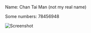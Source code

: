 Name: Chan Tai Man (not my real name)

Some numbers: 78456948

![Screenshot](https://i.imgur.com/lW0h9Hs.png)